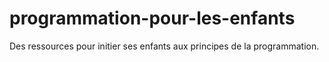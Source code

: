 programmation-pour-les-enfants
==============================

Des ressources pour initier ses enfants aux principes de la programmation.
